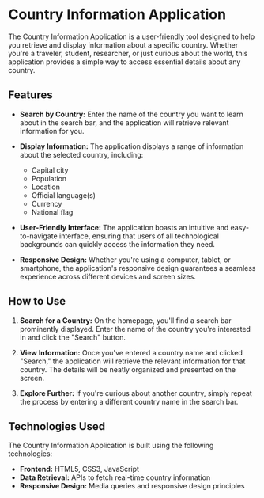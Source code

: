 # Country Information Application

The Country Information Application is a user-friendly tool designed to help you retrieve and display information about a specific country. Whether you're a traveler, student, researcher, or just curious about the world, this application provides a simple way to access essential details about any country.

## Features

- **Search by Country:** Enter the name of the country you want to learn about in the search bar, and the application will retrieve relevant information for you.

- **Display Information:** The application displays a range of information about the selected country, including:
  - Capital city
  - Population
  - Location
  - Official language(s)
  - Currency
  - National flag

- **User-Friendly Interface:** The application boasts an intuitive and easy-to-navigate interface, ensuring that users of all technological backgrounds can quickly access the information they need.

- **Responsive Design:** Whether you're using a computer, tablet, or smartphone, the application's responsive design guarantees a seamless experience across different devices and screen sizes.

## How to Use

1. **Search for a Country:** On the homepage, you'll find a search bar prominently displayed. Enter the name of the country you're interested in and click the "Search" button.

2. **View Information:** Once you've entered a country name and clicked "Search," the application will retrieve the relevant information for that country. The details will be neatly organized and presented on the screen.

3. **Explore Further:** If you're curious about another country, simply repeat the process by entering a different country name in the search bar.

## Technologies Used

The Country Information Application is built using the following technologies:

- **Frontend:** HTML5, CSS3, JavaScript
- **Data Retrieval:** APIs to fetch real-time country information
- **Responsive Design:** Media queries and responsive design principles
